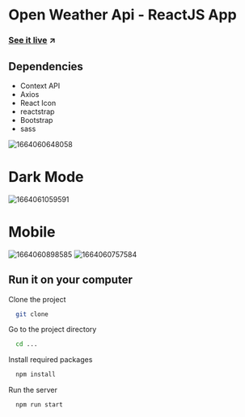 # Open Weather Api - ReactJS App

### [See it live](https://bllhlc.github.io/weather-forecast-react/) ↗

## Dependencies

- Context API
- Axios
- React Icon
- reactstrap
- Bootstrap
- sass

![1664060648058](https://user-images.githubusercontent.com/77120913/192121608-50dd0c50-2a49-40a5-9abf-59e76e04a476.png)

# Dark Mode

![1664061059591](https://user-images.githubusercontent.com/77120913/192121776-b48973b7-02cf-4f29-ac8b-f8d2b80ebb9d.png)

# Mobile

![1664060898585](https://user-images.githubusercontent.com/77120913/192121795-32aacf8f-f43c-4d8d-bb79-cde840393aad.png)
![1664060757584](https://user-images.githubusercontent.com/77120913/192121791-6a0408a6-4183-4fdc-a7f7-23dc9ecae324.png)

## Run it on your computer

Clone the project

```bash
  git clone
```

Go to the project directory

```bash
  cd ...
```

Install required packages

```bash
  npm install
```

Run the server

```bash
  npm run start
```
